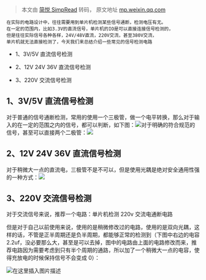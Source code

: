 > 本文由 [简悦 SimpRead](http://ksria.com/simpread/) 转码， 原文地址 [mp.weixin.qq.com](https://mp.weixin.qq.com/s/jQxBcBb3plDaUP4s2ENAkA)

```
在实际的电路设计中，往往需要用到单片机检测某些信号通断，检测电压有无。
在一定的范围内，比如3.3V的直流信号，单片机的IO是可以直接连接信号检测的，
但是往往实际信号各种各样，24V/48V直流，220V交流，甚至380V交流，
单片机就无法直接检测了，今天我们来总结介绍一些常见的信号检测电路

```

*   1、3V/5V 直流信号检测
    
*   2、12V 24V 36V 直流信号检测
    
*   3、220V 交流信号检测
    

1、3V/5V 直流信号检测
--------------

对于普通的信号通断检测，常用的使用一个三极管，做一个电平转换，那么对于输入的在一定的范围之内的信号，都可以判断，如下图：![](https://mmbiz.qpic.cn/sz_mmbiz_png/orLqXmJmcbN6Yz9lZdhvF26vTsaPMibE8LD5q9tfDWAzOlR0PVP6vBDwFhCekaOAiaH9ZhjHyySDb9smicoWkyWTw/640?wx_fmt=png)对于明确的符合规范的信号，甚至可以直接两个二极管：![](https://mmbiz.qpic.cn/sz_mmbiz_png/orLqXmJmcbN6Yz9lZdhvF26vTsaPMibE8Gru6BzyPmMYP96JwvKleMib17zfpaMtv3qJTn3NRWOLSQQ2KcyoMT4g/640?wx_fmt=png)

2、12V 24V 36V 直流信号检测
--------------------

对于稍微大一点的直流电，三极管不是不可以，但是使用光耦是绝对安全通用性强的一种方式：![](https://mmbiz.qpic.cn/sz_mmbiz_png/orLqXmJmcbN6Yz9lZdhvF26vTsaPMibE8nfbDrov5OD4acEF41icLKGxYIsMTiao8fnb6DRpHh3r6CoAC0wX6mhgQ/640?wx_fmt=png)

3、220V 交流信号检测
-------------

对于交流信号来说，推荐一个电路：单片机检测 220v 交流电通断电路

但是对于自己以前使用来说，使用的是稍微修改过的电路，使用的是双向光耦，这样的话，不管是正半周期还是负半周期，都能够正常的检测到（下图中右边的电容 2.2uf，没必要那么大，甚至是可以去掉，图中的电路由上面的电路修改而来，推荐电路因为需要考虑到只有半个周期的通路，所以加了一个稍微大一点的电容，使得充放电的时候保持信号不会变成 0）：

![](https://mmbiz.qpic.cn/sz_mmbiz_png/orLqXmJmcbN6Yz9lZdhvF26vTsaPMibE8TqiaSoKO2s4IYR4ib2QAyze8Xt9pialmOSr0lrWtTbx8bEFa2icPIWibKoQ/640?wx_fmt=png)在这里插入图片描述